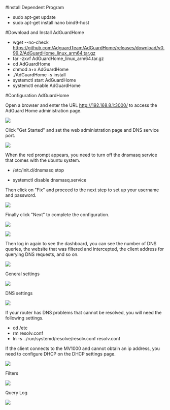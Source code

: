 

#Install Dependent Program

- sudo apt-get update
- sudo apt-get install nano bind9-host

#Download and Install AdGuardHome

- wget --no-check https://github.com/AdguardTeam/AdGuardHome/releases/download/v0.99.2/AdGuardHome_linux_arm64.tar.gz
- tar -zxvf AdGuardHome_linux_arm64.tar.gz
- cd AdGuardHome
- chmod a+x AdGuardHome
- ./AdGuardHome -s install   
- systemctl start AdGuardHome  
- systemctl enable AdGuardHome  

#Configuration AdGuardHome

Open a browser and enter the URL http://192.168.8.1:3000/ to access the AdGuard Home administration page.

![](assets\6.png)

Click "Get Started" and set the web administration page and DNS service port.

![](assets\7.png)

When the red prompt appears, you need to turn off the dnsmasq service that comes with the ubuntu system.

- /etc/init.d/dnsmasq stop

- systemctl disable dnsmasq.service

Then click on "Fix" and proceed to the next step to set up your username and password.

![](assets\8.png)



Finally click "Next" to complete the configuration.

![](assets\9.png)



![](assets\10.png)

Then log in again to see the dashboard, you can see the number of DNS queries, the website that was filtered and intercepted, the client address for querying DNS requests, and so on.

![](assets\2.png)



General settings

![](assets\4.png)



DNS settings

![](assets\5.png)

If your router has DNS problems that cannot be resolved, you will need the following settings.

- cd /etc
- rm resolv.conf
- ln -s ../run/systemd/resolve/resolv.conf resolv.conf

If the client connects to the MV1000 and cannot obtain an ip address, you need to configure DHCP on the DHCP settings page.

![](assets\1.png)



Filters

![](assets\3.png)



Query Log

![](assets\11.png)






